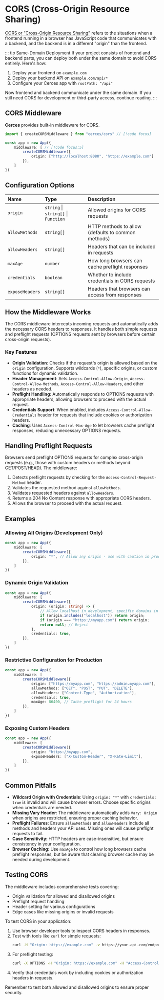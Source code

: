 # CORS (Cross-Origin Resource Sharing)

[CORS or "Cross-Origin Resource Sharing"](https://developer.mozilla.org/en-US/docs/Web/HTTP/CORS) refers to the situations when a frontend running in a browser has JavaScript code that communicates with a backend, and the backend is in a different "origin" than the frontend.

::: tip Same-Domain Deployment
If your project consists of frontend and backend parts, you can deploy both under the same domain to avoid CORS entirely. Here's how:

1. Deploy your frontend on `example.com`
2. Deploy your backend API on `example.com/api/*` 
3. Configure your Cerces app with `rootPath: "/api"`

Now frontend and backend communicate under the same domain. If you still need CORS for development or third-party access, continue reading.
:::

## CORS Middleware

**Cerces** provides built-in middleware for CORS.

```ts
import { createCORSMiddleware } from "cerces/cors" // [!code focus]

const app = new App({
	middleware: [ // [!code focus:5]
		createCORSMiddleware({
            origin: ["http://localhost:8080", "https://example.com"]
        }),
	]
})
```

## Configuration Options

| Name | Type | Description |
| :------ | :------ | :------ |
| `origin` | `string` \| `string[]` \| `Function` | Allowed origins for CORS requests |
| `allowMethods` | `string[]` | HTTP methods to allow (defaults to common methods) |
| `allowHeaders` | `string[]` | Headers that can be included in requests |
| `maxAge` | `number` | How long browsers can cache preflight responses |
| `credentials` | `boolean` | Whether to include credentials in CORS requests |
| `exposeHeaders` | `string[]` | Headers that browsers can access from responses |

## How the Middleware Works

The CORS middleware intercepts incoming requests and automatically adds the necessary CORS headers to responses. It handles both simple requests and preflight requests (OPTIONS requests sent by browsers before certain cross-origin requests).

### Key Features

- **Origin Validation**: Checks if the request's origin is allowed based on the `origin` configuration. Supports wildcards (`*`), specific origins, or custom functions for dynamic validation.
- **Header Management**: Sets `Access-Control-Allow-Origin`, `Access-Control-Allow-Methods`, `Access-Control-Allow-Headers`, and other headers as needed.
- **Preflight Handling**: Automatically responds to OPTIONS requests with appropriate headers, allowing browsers to proceed with the actual request.
- **Credentials Support**: When enabled, includes `Access-Control-Allow-Credentials` header for requests that include cookies or authorization headers.
- **Caching**: Uses `Access-Control-Max-Age` to let browsers cache preflight responses, reducing unnecessary OPTIONS requests.

## Handling Preflight Requests

Browsers send preflight OPTIONS requests for complex cross-origin requests (e.g., those with custom headers or methods beyond GET/POST/HEAD). The middleware:

1. Detects preflight requests by checking for the `Access-Control-Request-Method` header.
2. Validates the requested method against `allowMethods`.
3. Validates requested headers against `allowHeaders`.
4. Returns a 204 No Content response with appropriate CORS headers.
5. Allows the browser to proceed with the actual request.

## Examples

### Allowing All Origins (Development Only)

```ts
const app = new App({
    middleware: [
        createCORSMiddleware({
            origin: "*", // Allow any origin - use with caution in production
        }),
    ]
})
```

### Dynamic Origin Validation

```ts
const app = new App({
    middleware: [
        createCORSMiddleware({
            origin: (origin: string) => {
                // Allow localhost in development, specific domains in production
                if (origin.includes("localhost")) return origin;
                if (origin === "https://myapp.com") return origin;
                return null; // Reject
            },
            credentials: true,
        }),
    ]
})
```

### Restrictive Configuration for Production

```ts
const app = new App({
    middleware: [
        createCORSMiddleware({
            origin: ["https://myapp.com", "https://admin.myapp.com"],
            allowMethods: ["GET", "POST", "PUT", "DELETE"],
            allowHeaders: ["Content-Type", "Authorization"],
            credentials: true,
            maxAge: 86400, // Cache preflight for 24 hours
        }),
    ]
})
```

### Exposing Custom Headers

```ts
const app = new App({
    middleware: [
        createCORSMiddleware({
            origin: "https://myapp.com",
            exposeHeaders: ["X-Custom-Header", "X-Rate-Limit"],
        }),
    ]
})
```

## Common Pitfalls

- **Wildcard Origin with Credentials**: Using `origin: "*"` with `credentials: true` is invalid and will cause browser errors. Choose specific origins when credentials are needed.
- **Missing Vary Header**: The middleware automatically adds `Vary: Origin` when origins are restricted, ensuring proper caching behavior.
- **Preflight Failures**: Ensure `allowMethods` and `allowHeaders` include all methods and headers your API uses. Missing ones will cause preflight requests to fail.
- **Case Sensitivity**: HTTP headers are case-insensitive, but ensure consistency in your configuration.
- **Browser Caching**: Use `maxAge` to control how long browsers cache preflight responses, but be aware that clearing browser cache may be needed during development.

## Testing CORS

The middleware includes comprehensive tests covering:

- Origin validation for allowed and disallowed origins
- Preflight request handling
- Header setting for various configurations
- Edge cases like missing origins or invalid requests

To test CORS in your application:

1. Use browser developer tools to inspect CORS headers in responses.
2. Test with tools like `curl` for simple requests:
   ```bash
   curl -H "Origin: https://example.com" -v https://your-api.com/endpoint
   ```
3. For preflight testing:
   ```bash
   curl -X OPTIONS -H "Origin: https://example.com" -H "Access-Control-Request-Method: POST" -v https://your-api.com/endpoint
   ```
4. Verify that credentials work by including cookies or authorization headers in requests.

Remember to test both allowed and disallowed origins to ensure proper security.
